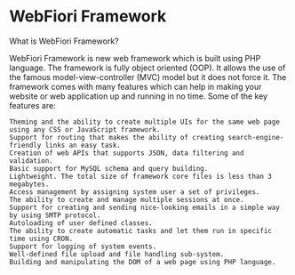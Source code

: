 # WebFiori Framework
What is WebFiori Framework?

WebFiori Framework is new web framework which is built using PHP language. The framework is fully object oriented (OOP). It allows the use of the famous model-view-controller (MVC) model but it does not force it. The framework comes with many features which can help in making your website or web application up and running in no time. Some of the key features are:

    Theming and the ability to create multiple UIs for the same web page using any CSS or JavaScript framework.
    Support for routing that makes the ability of creating search-engine-friendly links an easy task.
    Creation of web APIs that supports JSON, data filtering and validation.
    Basic support for MySQL schema and query building.
    Lightweight. The total size of framework core files is less than 3 megabytes.
    Access management by assigning system user a set of privileges.
    The ability to create and manage multiple sessions at once.
    Support for creating and sending nice-looking emails in a simple way by using SMTP protocol.
    Autoloading of user defined classes.
    The ability to create automatic tasks and let them run in specific time using CRON.
    Support for logging of system events.
    Well-defined file upload and file handling sub-system.
    Building and manipulating the DOM of a web page using PHP language.

